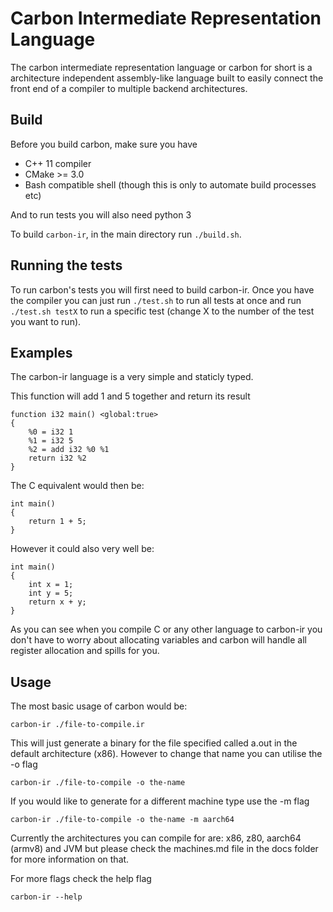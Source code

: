 # Carbon Intermediate Representation Language
The carbon intermediate representation language or carbon for short
is a architecture independent assembly-like language built to
easily connect the front end of a compiler to multiple backend architectures.

## Build
Before you build carbon, make sure you have
- C++ 11 compiler
- CMake >= 3.0
- Bash compatible shell (though this is only to automate build processes etc)

And to run tests you will also need python 3

To build `carbon-ir`, in the main directory run
`./build.sh`.

## Running the tests
To run carbon's tests you will first need to build carbon-ir.
Once you have the compiler you can just run `./test.sh` to run all tests
at once and run `./test.sh testX` to run a specific test (change X to the 
number of the test you want to run).

## Examples
The carbon-ir language is a very simple and staticly typed.

This function will add 1 and 5 together and return its result

    function i32 main() <global:true>
    {
        %0 = i32 1
        %1 = i32 5
        %2 = add i32 %0 %1
        return i32 %2
    }

The C equivalent would then be:

    int main()
    {
        return 1 + 5;
    }

However it could also very well be:

    int main()
    {
        int x = 1;
        int y = 5;
        return x + y;
    }

As you can see when you compile C or any other language to carbon-ir 
you don't have to worry about allocating variables and carbon will 
handle all register allocation and spills for you.

## Usage
The most basic usage of carbon would be:

    carbon-ir ./file-to-compile.ir

This will just generate a binary for the file specified called a.out
in the default architecture (x86). However to change that name you
can utilise the -o flag

    carbon-ir ./file-to-compile -o the-name

If you would like to generate for a different machine type use
the -m flag

    carbon-ir ./file-to-compile -o the-name -m aarch64

Currently the architectures you can compile for are:
x86, z80, aarch64 (armv8) and JVM but please check the machines.md 
file in the docs folder for more information on that.

For more flags check the help flag

    carbon-ir --help

